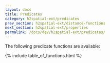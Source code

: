 ```yaml
---
layout: docs
title: Predicates
category: h2spatial-ext/predicates
prev_section: h2spatial-ext/distance-functions
next_section: h2spatial-ext/properties
permalink: /docs/dev/h2spatial-ext/predicates/
---
```


The following predicate functions are available:

{% include table_of_functions.html %}
